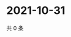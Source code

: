 # 2021-10-31

共 0 条

<!-- BEGIN WEIBO -->
<!-- 最后更新时间 Sun Oct 31 2021 22:07:35 GMT+0800 (China Standard Time) -->

<!-- END WEIBO -->
